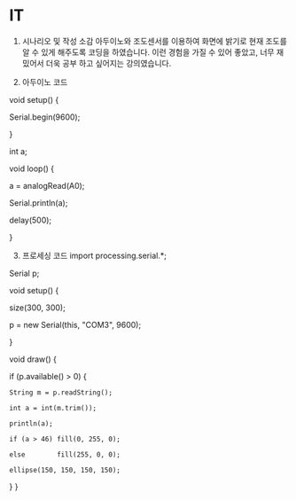 # IT

1. 시나리오 및 작성 소감
아두이노와 조도센서를 이용하여 화면에 밝기로 현재 조도를 알 수 있게 해주도록 코딩을 하였습니다. 이런 경험을 가질 수 있어 좋았고, 너무 재밌어서 더욱 공부 하고 싶어지는 강의였습니다.

2. 아두이노 코드

void setup() {

  Serial.begin(9600);
  
}

int a;

void loop() {

  a = analogRead(A0);
  
  Serial.println(a);
  
  delay(500);
  
}

3. 프로세싱 코드
import processing.serial.*;

Serial p;

void setup() {

  size(300, 300);
  
  p = new Serial(this, "COM3", 9600);
  
}

void draw() {

  if (p.available() > 0) {
  
    String m = p.readString();
    
    int a = int(m.trim());
    
    println(a);
    
    if (a > 46) fill(0, 255, 0);
    
    else        fill(255, 0, 0);
    
    ellipse(150, 150, 150, 150);
  }
}
